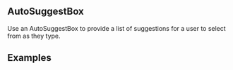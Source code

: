 ## AutoSuggestBox

Use an AutoSuggestBox to provide a list of suggestions for a user to select from as they type.

## Examples

